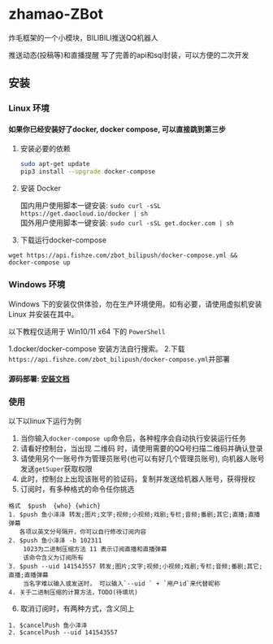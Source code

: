 # zhamao-ZBot
炸毛框架的一个小模块，BILIBILI推送QQ机器人

推送动态(投稿等)和直播提醒
写了完善的api和sql封装，可以方便的二次开发

## 安装

### Linux 环境

#### 如果你已经安装好了docker, docker compose, 可以直接跳到第三步

1. 安装必要的依赖

    ```bash
    sudo apt-get update
    pip3 install --upgrade docker-compose
    ```

2. 安装 Docker 

    国内用户使用脚本一键安装: `sudo curl -sSL https://get.daocloud.io/docker | sh`  
    国外用户使用脚本一键安装: `sudo curl -sSL get.docker.com | sh`

3. 下载运行docker-compose

```
wget https://api.fishze.com/zbot_bilipush/docker-compose.yml && docker-compose up
```

### Windows 环境


Windows 下的安装仅供体验，勿在生产环境使用。如有必要，请使用虚拟机安装 Linux 并安装在其中。

以下教程仅适用于 Win10/11 x64 下的 `PowerShell`

1.docker/docker-compose 安装方法自行搜索。
2.下载`https://api.fishze.com/zbot_bilipush/docker-compose.yml`并部署

#### 源码部署: [安装文档](https://www.fishze.com/?p=237)

### 使用

以下以linux下运行为例

1. 当你输入`docker-compose up`命令后，各种程序会自动执行安装运行任务
2. 请看好控制台，当出现 二维码 时，请使用需要的QQ号扫描二维码并确认登录
3. 请使用另个一账号作为管理员账号(也可以有好几个管理员账号), 向机器人账号发送`getSuper`获取权限
4. 此时，控制台上出现该账号的验证码，复制并发送给机器人账号，获得授权
5. 订阅时，有多种格式的命令任你挑选
```
格式  $push  {who} {which}
1. $push 鱼小泽泽 转发;图片;文字;视频;小视频;戏剧;专栏;音频;番剧;其它;直播;直播弹幕
   各项以英文分号隔开，你可以自行修改订阅内容
2. $push 鱼小泽泽 -b 102311
    1023为二进制压缩方法 11 表示订阅直播和直播弹幕
    该命令含义为订阅所有
3. $push --uid 141543557 转发;图片;文字;视频;小视频;戏剧;专栏;音频;番剧;其它;直播;直播弹幕
    当名字难以输入或发送时， 可以输入`--uid ` + `用户id`来代替昵称
4. 关于二进制压缩的计算方法，TODO(待填坑)
```
6. 取消订阅时，有两种方式，含义同上
```
1. $cancelPush 鱼小泽泽
2. $cancelPush --uid 141543557
```

